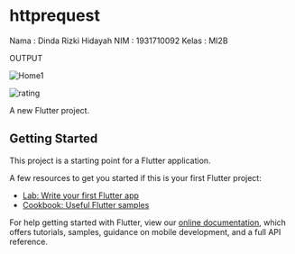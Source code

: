 # httprequest

Nama : Dinda Rizki Hidayah
NIM : 1931710092
Kelas : MI2B

OUTPUT

![Home1](https://user-images.githubusercontent.com/70737564/114340168-2643dc00-9b81-11eb-89ca-3142b27a9d85.jpeg)


![rating](https://user-images.githubusercontent.com/70737564/114487978-b72abe00-9c3a-11eb-8159-7109bb188a3a.jpeg)


A new Flutter project.

## Getting Started

This project is a starting point for a Flutter application.

A few resources to get you started if this is your first Flutter project:

- [Lab: Write your first Flutter app](https://flutter.dev/docs/get-started/codelab)
- [Cookbook: Useful Flutter samples](https://flutter.dev/docs/cookbook)

For help getting started with Flutter, view our
[online documentation](https://flutter.dev/docs), which offers tutorials,
samples, guidance on mobile development, and a full API reference.
